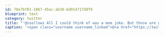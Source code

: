 ```yaml
---
id: 78e7bf01-1067-45ac-ab38-bd914717d0f9
blueprint: text
category: twitter
title: "'@ssollows All I could think of was a mom joke. But those are getting old. (Like your mom.) #Ooops"
caption: '<span class="username username_linked">@<a href="https://twitter.com/ssollows" title="Scott Sollows">ssollows</a></span> All I could think of was a mom joke. But those are getting old. (Like your mom.) <span class="hashtag hashtag_local">#<a href="http://tweettemp.darylchymko.ca/?tag=ooops">Ooops</a>'
---
```

